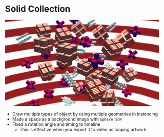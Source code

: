 # Solid Collection
![](./art/art.jpg)

- Draw multiple types of object by using multiple geometries in instancing
- Made a space as a background image with `Sphere SOP`
- Fixed a rotation angle and timing to timeline
    * This is effective when you export it to video as looping artwork
